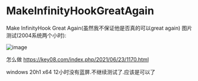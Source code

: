 # MakeInfinityHookGreatAgain
 Make InfinityHook Great Again(虽然我不保证他是否真的可以great again)
图片测试(2004系统两个小时):

![image](https://raw.githubusercontent.com/huoji120/MakeInfinityHookGreatAgain/main/image.png)

怎么做
https://key08.com/index.php/2021/06/23/1170.html

windows 20h1 x64 12小时没有蓝屏.不继续测试了.应该是可以了
